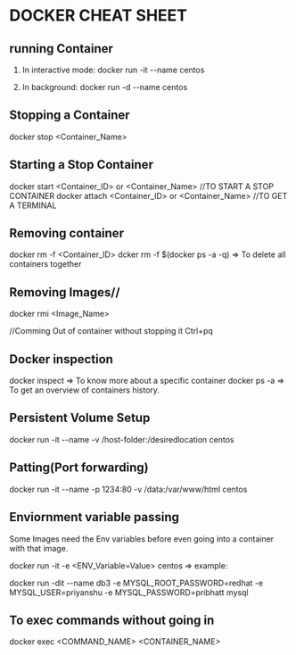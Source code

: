 # DOCKER CHEAT SHEET 

## running Container
1) In interactive mode:
docker run -it --name <OS-NAME> centos

2) In background:
docker run -d --name <OS-NAME> centos

## Stopping a Container
docker stop <Container_Name>

## Starting a Stop Container
docker start <Container_ID> or <Container_Name>   //TO START A STOP CONTAINER
docker attach <Container_ID> or <Container_Name>  //TO GET A TERMINAL

## Removing container
docker rm -f <Container_ID>
dcker rm -f $(docker ps -a -q) => To delete all containers together

## Removing Images//
docker rmi <Image_Name>

//Comming Out of container without stopping it
Ctrl+pq

## Docker inspection
docker inspect <Container-ID> => To know more about a specific container
docker ps -a => To get an overview of containers history.

## Persistent Volume Setup
docker run -it --name <os-name> -v /host-folder:/desiredlocation centos

## Patting(Port forwarding)
docker run -it --name <OS-name> -p 1234:80 -v /data:/var/www/html centos

## Enviornment variable passing
Some Images need the Env variables before even going into a container with that image.

docker run -it -e <ENV_Variable=Value> centos  =>
example:

docker run -dit --name db3 -e  MYSQL_ROOT_PASSWORD=redhat -e  MYSQL_USER=priyanshu -e MYSQL_PASSWORD=pribhatt mysql

## To exec commands without going in

docker exec <COMMAND_NAME> <CONTAINER_NAME>




